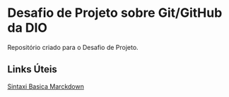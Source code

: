 # Desafio de Projeto sobre Git/GitHub da DIO
Repositório criado para o Desafio de Projeto.

## Links Úteis

[Sintaxi Basica Marckdown](https://www.markdownguide.org/basic-syntax/)
